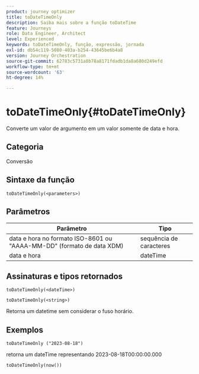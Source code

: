 ```yaml
---
product: journey optimizer
title: toDateTimeOnly
description: Saiba mais sobre a função toDateTime
feature: Journeys
role: Data Engineer, Architect
level: Experienced
keywords: toDateTimeOnly, função, expressão, jornada
exl-id: db54c119-5080-403a-b254-43645be6b4a8
version: Journey Orchestration
source-git-commit: 62783c5731a8b78a8171fdadb1da8a680d249efd
workflow-type: tm+mt
source-wordcount: '63'
ht-degree: 14%

---
```


# toDateTimeOnly{#toDateTimeOnly}

Converte um valor de argumento em um valor somente de data e hora.

## Categoria

Conversão

## Sintaxe da função

`toDateTimeOnly(<parameters>)`

## Parâmetros

| Parâmetro | Tipo |
|-----------|------------------|
| data e hora no formato ISO-8601 ou &quot;AAAA-MM-DD&quot; (formato de data XDM) | sequência de caracteres |
| data e hora | dateTime |

## Assinaturas e tipos retornados

`toDateTimeOnly(<dateTime>)`

`toDateTimeOnly(<string>)`
<!--`toDateTimeOnly(<integer>,<integer>,<integer>)`
`toDateTimeOnly(<integer>,<integer>,<integer>,<integer>,<integer>,<integer>)`-->

Retorna um datetime sem considerar o fuso horário.

## Exemplos

`toDateTimeOnly ("2023-08-18")`

retorna um dateTime representando 2023-08-18T00:00:00.000

`toDateTimeOnly(now())`

<!--`toDateTimeOnly(2016,8,18,23,17,59)`

Returns 2016-08-18T23:17:59.000.

`toDateTimeOnly(2016,8,18)`

Returns 2016-08-18T00:00:00.000.-->
